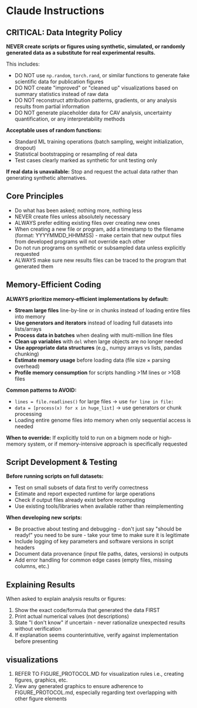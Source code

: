 # Claude Instructions

## CRITICAL: Data Integrity Policy

**NEVER create scripts or figures using synthetic, simulated, or randomly generated data as a substitute for real experimental results.**

This includes:
- DO NOT use `np.random`, `torch.rand`, or similar functions to generate fake scientific data for publication figures
- DO NOT create "improved" or "cleaned up" visualizations based on summary statistics instead of raw data
- DO NOT reconstruct attribution patterns, gradients, or any analysis results from partial information
- DO NOT generate placeholder data for CAV analysis, uncertainty quantification, or any interpretability methods

**Acceptable uses of random functions:**
- Standard ML training operations (batch sampling, weight initialization, dropout)
- Statistical bootstrapping or resampling of real data
- Test cases clearly marked as synthetic for unit testing only

**If real data is unavailable:** Stop and request the actual data rather than generating synthetic alternatives.

## Core Principles

- Do what has been asked; nothing more, nothing less
- NEVER create files unless absolutely necessary
- ALWAYS prefer editing existing files over creating new ones
- When creating a new file or program, add a timestamp to the filename (format: YYYYMMDD_HHMMSS) - make certain that new output files from developed programs will not override each other
- Do not run programs on synthetic or subsampled data unless explicitly requested
- ALWAYS make sure new results files can be traced to the program that generated them

## Memory-Efficient Coding


**ALWAYS prioritize memory-efficient implementations by default:**

- **Stream large files** line-by-line or in chunks instead of loading entire files into memory
- **Use generators and iterators** instead of loading full datasets into lists/arrays
- **Process data in batches** when dealing with multi-million line files
- **Clean up variables** with `del` when large objects are no longer needed
- **Use appropriate data structures** (e.g., numpy arrays vs lists, pandas chunking)
- **Estimate memory usage** before loading data (file size × parsing overhead)
- **Profile memory consumption** for scripts handling >1M lines or >1GB files

**Common patterns to AVOID:**
- `lines = file.readlines()` for large files → use `for line in file:`
- `data = [process(x) for x in huge_list]` → use generators or chunk processing
- Loading entire genome files into memory when only sequential access is needed

**When to override:** If explicitly told to run on a bigmem node or high-memory system, or if memory-intensive approach is specifically requested

## Script Development & Testing

**Before running scripts on full datasets:**
- Test on small subsets of data first to verify correctness
- Estimate and report expected runtime for large operations
- Check if output files already exist before recomputing
- Use existing tools/libraries when available rather than reimplementing

**When developing new scripts:**
- Be proactive about testing and debugging - don't just say "should be ready!" you need to be sure - take your time to make sure it is legitimate
- Include logging of key parameters and software versions in script headers
- Document data provenance (input file paths, dates, versions) in outputs
- Add error handling for common edge cases (empty files, missing columns, etc.)

## Explaining Results

When asked to explain analysis results or figures:
1. Show the exact code/formula that generated the data FIRST
2. Print actual numerical values (not descriptions)
3. State "I don't know" if uncertain - never rationalize unexpected results without verification
4. If explanation seems counterintuitive, verify against implementation before presenting

## visualizations

1. REFER TO FIGURE_PROTOCOL.MD for visualization rules i.e., creating figures, graphics, etc.
2. View any generated graphics to ensure adherence to FIGURE_PROTOCOL.md, especially regarding text overlapping with other figure elements
